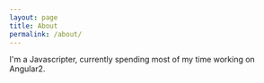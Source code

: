 ```yaml
---
layout: page
title: About
permalink: /about/
---
```


I'm a Javascripter, currently spending most of my time working on Angular2. 